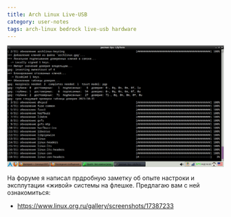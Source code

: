 ```yaml
---
title: Arch Linux Live-USB
category: user-notes
tags: arch-linux bedrock live-usb hardware
---
```


![](/media/arch-linux-live-usb.png)

На форуме я написал прдробную заметку об опыте настроки и эксплутации «живой» системы на флешке. Предлагаю вам с ней ознакомиться:

* <https://www.linux.org.ru/gallery/screenshots/17387233>
